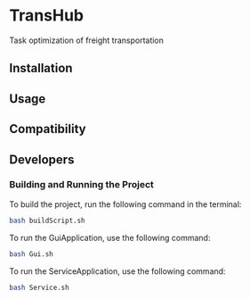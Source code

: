 # TransHub

Task optimization of freight transportation

## Installation

## Usage

## Compatibility

## Developers

### Building and Running the Project

To build the project, run the following command in the terminal:

```bash
bash buildScript.sh
```

To run the GuiApplication, use the following command:
```bash
bash Gui.sh
```
To run the ServiceApplication, use the following command:
```bash
bash Service.sh
```
